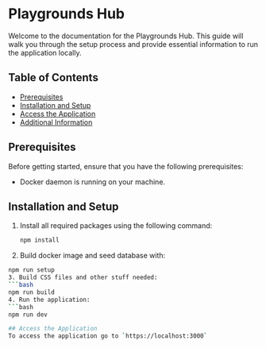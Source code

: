 # Playgrounds Hub

Welcome to the documentation for the Playgrounds Hub. This guide will walk you through the setup process and provide essential information to run the application locally.

## Table of Contents
- [Prerequisites](#prerequisites)
- [Installation and Setup](#installation-and-setup)
- [Access the Application](#access-the-application)
- [Additional Information](#additional-information)

## Prerequisites
Before getting started, ensure that you have the following prerequisites:

- Docker daemon is running on your machine.

## Installation and Setup
1. Install all required packages using the following command:
   ```bash
   npm install
2. Build docker image and seed database with:
  ```bash
  npm run setup
3. Build CSS files and other stuff needed:
  ```bash
  npm run build
4. Run the application:
  ```bash
  npm run dev

## Access the Application
To access the application go to `https://localhost:3000`